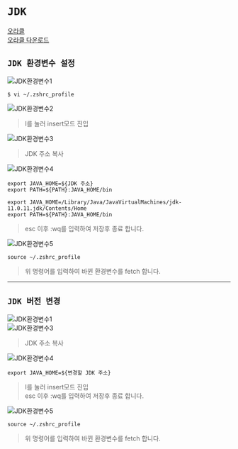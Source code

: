 # `JDK`

[오라클](https://www.oracle.com/kr/index.html)  
[오라클 다운로드](https://www.oracle.com/kr/downloads/)

## `JDK 환경변수 설정`

![JDK환경변수1](./images/JDK환경변수1.png)

```
$ vi ~/.zshrc_profile
```

![JDK환경변수2](./images/JDK환경변수2.png)

> I를 눌러 insert모드 진입

![JDK환경변수3](./images/JDK환경변수3.png)

> JDK 주소 복사

![JDK환경변수4](./images/JDK환경변수4.png)

```
export JAVA_HOME=${JDK 주소}
export PATH=${PATH}:JAVA_HOME/bin

export JAVA_HOME=/Library/Java/JavaVirtualMachines/jdk-11.0.11.jdk/Contents/Home
export PATH=${PATH}:JAVA_HOME/bin
```

> esc 이후 :wq를 입력하여 저장후 종료 합니다.

![JDK환경변수5](./images/JDK환경변수5.png)

```
source ~/.zshrc_profile
```

> 위 명령어를 입력하여 바뀐 환경변수를 fetch 합니다.

---

## `JDK 버전 변경`

![JDK환경변수1](./images/JDK환경변수1.png)  
![JDK환경변수3](./images/JDK환경변수3.png)

> JDK 주소 복사

![JDK환경변수4](./images/JDK환경변수4.png)

```
export JAVA_HOME=${변경할 JDK 주소}
```

> I를 눌러 insert모드 진입  
> esc 이후 :wq를 입력하여 저장후 종료 합니다.

![JDK환경변수5](./images/JDK환경변수5.png)

```
source ~/.zshrc_profile
```

> 위 명령어를 입력하여 바뀐 환경변수를 fetch 합니다.
